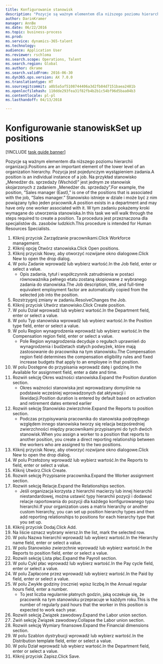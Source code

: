 ```yaml
--- 
title: Konfigurowanie stanowisk
description: "Pozycje są ważnym elementem dla niższego poziomu hierarchii organizacji."
author: DarinKramer
manager: AnnBe
ms.date: 06/22/2016
ms.topic: business-process
ms.prod: 
ms.service: dynamics-365-talent
ms.technology: 
audience: Application User
ms.reviewer: rschloma
ms.search.scope: Operations, Talent
ms.search.region: Global
ms.author: dkrame
ms.search.validFrom: 2016-06-30
ms.dyn365.ops.version: AX 7.0.0
ms.translationtype: HT
ms.sourcegitcommit: a8b5a5af5108744406a3d2fb84d7151baea2481b
ms.openlocfilehash: 110dde293fea31f82fb4b2b1c54bf96d5baa04b3
ms.contentlocale: pl-pl
ms.lasthandoff: 04/13/2018

---
```

# <a name="set-up-positions"></a><span data-ttu-id="7af33-103">Konfigurowanie stanowisk</span><span class="sxs-lookup"><span data-stu-id="7af33-103">Set up positions</span></span>

[!INCLUDE [task guide banner](../../includes/task-guide-banner.md)]

<span data-ttu-id="7af33-104">Pozycje są ważnym elementem dla niższego poziomu hierarchii organizacji.</span><span class="sxs-lookup"><span data-stu-id="7af33-104">Positions are an important element of the lower level of an organization hierarchy.</span></span> <span data-ttu-id="7af33-105">Pozycja jest pojedynczym wystąpieniem zadania.</span><span class="sxs-lookup"><span data-stu-id="7af33-105">A position is an individual instance of a job.</span></span> <span data-ttu-id="7af33-106">Na przykład stanowisko „Menedżer ds. sprzedaży (Wschód)” jest jednym ze stanowisk skojarzonych z zadaniem „Menedżer ds. sprzedaży”.</span><span class="sxs-lookup"><span data-stu-id="7af33-106">For example, the position, “Sales manager (East),” is one of the positions that is associated with the job, “Sales manager.”</span></span> <span data-ttu-id="7af33-107">Stanowisko istnieje w dziale i może być z nim powiązany tylko jeden pracownik.</span><span class="sxs-lookup"><span data-stu-id="7af33-107">A position exists in a department and may have only one worker associated with it.</span></span> <span data-ttu-id="7af33-108">W tym zadaniu pokażemy kroki wymagane do utworzenia stanowiska.</span><span class="sxs-lookup"><span data-stu-id="7af33-108">In this task we will walk through the steps required to create a position.</span></span> <span data-ttu-id="7af33-109">Ta procedura jest przeznaczona dla specjalistów ds. zasobów ludzkich.</span><span class="sxs-lookup"><span data-stu-id="7af33-109">This procedure is intended for Human Resources Specialists.</span></span>

1. <span data-ttu-id="7af33-110">Kliknij przycisk Zarządzanie pracownikami.</span><span class="sxs-lookup"><span data-stu-id="7af33-110">Click Workforce management.</span></span>
2. <span data-ttu-id="7af33-111">Kliknij opcję Otwórz stanowiska.</span><span class="sxs-lookup"><span data-stu-id="7af33-111">Click Open positions.</span></span>
3. <span data-ttu-id="7af33-112">Kliknij przycisk Nowy, aby otworzyć rozwijane okno dialogowe.</span><span class="sxs-lookup"><span data-stu-id="7af33-112">Click New to open the drop dialog.</span></span>
4. <span data-ttu-id="7af33-113">W polu Zadanie wprowadź lub wybierz wartość.</span><span class="sxs-lookup"><span data-stu-id="7af33-113">In the Job field, enter or select a value.</span></span>
    * <span data-ttu-id="7af33-114">Opis zadania, tytuł i współczynnik zatrudnienia w postaci równoważnika pełnego etatu zostaną skopiowane z wybranego zadania do stanowiska.</span><span class="sxs-lookup"><span data-stu-id="7af33-114">The Job description, title, and full-time equivalent employment factor are automatically copied from the selected job into the position.</span></span>  
5. <span data-ttu-id="7af33-115">Rozstrzygnij zmiany w zadaniu.</span><span class="sxs-lookup"><span data-stu-id="7af33-115">ResolveChanges the Job.</span></span>
6. <span data-ttu-id="7af33-116">Kliknij przycisk Utwórz stanowisko.</span><span class="sxs-lookup"><span data-stu-id="7af33-116">Click Create position.</span></span>
7. <span data-ttu-id="7af33-117">W polu Dział wprowadź lub wybierz wartość.</span><span class="sxs-lookup"><span data-stu-id="7af33-117">In the Department field, enter or select a value.</span></span>
8. <span data-ttu-id="7af33-118">W polu Typ stanowiska wprowadź lub wybierz wartość.</span><span class="sxs-lookup"><span data-stu-id="7af33-118">In the Position type field, enter or select a value.</span></span>
9. <span data-ttu-id="7af33-119">W polu Region wynagrodzenia wprowadź lub wybierz wartość.</span><span class="sxs-lookup"><span data-stu-id="7af33-119">In the Compensation region field, enter or select a value.</span></span>
    * <span data-ttu-id="7af33-120">Pole Region wynagrodzenia decyduje o regułach uprawnień do wynagrodzenia i budżetach stałych podwyżek, które mają zastosowanie do pracownika na tym stanowisku.</span><span class="sxs-lookup"><span data-stu-id="7af33-120">The Compensation region field determines the compensation eligibility rules and fixed increase budgets that apply to an employee in that position.</span></span>  
10. <span data-ttu-id="7af33-121">W polu Dostępne do przypisania wprowadź datę i godzinę.</span><span class="sxs-lookup"><span data-stu-id="7af33-121">In the Available for assignment field, enter a date and time.</span></span>
11. <span data-ttu-id="7af33-122">Rozwiń sekcję Okres ważności stanowiska.</span><span class="sxs-lookup"><span data-stu-id="7af33-122">Expand the Position duration section.</span></span>
    * <span data-ttu-id="7af33-123">Okres ważności stanowiska jest wprowadzany domyślnie na podstawie wcześniej wprowadzonych dat aktywacji i likwidacji.</span><span class="sxs-lookup"><span data-stu-id="7af33-123">Position duration is entered by default based on activation and retirement dates entered earlier</span></span>  
12. <span data-ttu-id="7af33-124">Rozwiń sekcję Stanowisko zwierzchnie.</span><span class="sxs-lookup"><span data-stu-id="7af33-124">Expand the Reports to position section.</span></span>
    * <span data-ttu-id="7af33-125">Podczas przypisywania pracownika do stanowiska podrzędnego względem innego stanowiska tworzy się relacja bezpośredniej zwierzchności między pracownikami przypisanymi do tych dwóch stanowisk.</span><span class="sxs-lookup"><span data-stu-id="7af33-125">When you assign a worker to a position that reports to another position, you create a direct reporting relationship between the workers who are assigned to the two positions.</span></span>  
13. <span data-ttu-id="7af33-126">Kliknij przycisk Nowy, aby otworzyć rozwijane okno dialogowe.</span><span class="sxs-lookup"><span data-stu-id="7af33-126">Click New to open the drop dialog.</span></span>
14. <span data-ttu-id="7af33-127">W polu Przełożony wprowadź lub wybierz wartość.</span><span class="sxs-lookup"><span data-stu-id="7af33-127">In the Reports to field, enter or select a value.</span></span>
15. <span data-ttu-id="7af33-128">Kliknij Utwórz.</span><span class="sxs-lookup"><span data-stu-id="7af33-128">Click Create.</span></span>
16. <span data-ttu-id="7af33-129">Rozwiń sekcję Przypisanie pracownika.</span><span class="sxs-lookup"><span data-stu-id="7af33-129">Expand the Worker assignment section.</span></span>
17. <span data-ttu-id="7af33-130">Rozwiń sekcję Relacje.</span><span class="sxs-lookup"><span data-stu-id="7af33-130">Expand the Relationships section.</span></span>
    * <span data-ttu-id="7af33-131">Jeśli organizacja korzysta z hierarchii macierzy lub innej hierarchii niestandardowej, można ustawić typy hierarchii pozycji i dodawać relacje raportowania do pozycji dla każdego konfigurowanego typu hierarchii.</span><span class="sxs-lookup"><span data-stu-id="7af33-131">If your organization uses a matrix hierarchy or another custom hierarchy, you can set up position hierarchy types and then add reporting relationships to positions for each hierarchy type that you set up.</span></span>  
18. <span data-ttu-id="7af33-132">Kliknij przycisk Dodaj.</span><span class="sxs-lookup"><span data-stu-id="7af33-132">Click Add.</span></span>
19. <span data-ttu-id="7af33-133">Na liście oznacz wybrany wiersz.</span><span class="sxs-lookup"><span data-stu-id="7af33-133">In the list, mark the selected row.</span></span>
20. <span data-ttu-id="7af33-134">W polu Nazwa hierarchii wprowadź lub wybierz wartość.</span><span class="sxs-lookup"><span data-stu-id="7af33-134">In the Hierarchy name field, enter or select a value.</span></span>
21. <span data-ttu-id="7af33-135">W polu Stanowisko zwierzchnie wprowadź lub wybierz wartość.</span><span class="sxs-lookup"><span data-stu-id="7af33-135">In the Reports to position field, enter or select a value.</span></span>
22. <span data-ttu-id="7af33-136">Rozwiń sekcję Lista płac.</span><span class="sxs-lookup"><span data-stu-id="7af33-136">Expand the Payroll section.</span></span>
23. <span data-ttu-id="7af33-137">W polu Cykl płac wprowadź lub wybierz wartość.</span><span class="sxs-lookup"><span data-stu-id="7af33-137">In the Pay cycle field, enter or select a value.</span></span>
24. <span data-ttu-id="7af33-138">W polu Zapłacone przez wprowadź lub wybierz wartość.</span><span class="sxs-lookup"><span data-stu-id="7af33-138">In the Paid by field, enter or select a value.</span></span>
25. <span data-ttu-id="7af33-139">W polu Zwykłe godziny (rocznie) wpisz liczbę.</span><span class="sxs-lookup"><span data-stu-id="7af33-139">In the Annual regular hours field, enter a number.</span></span>
    * <span data-ttu-id="7af33-140">To jest liczba regularnie płatnych godzin, jaką oczekuje się, że pracownik na tym stanowisku przepracuje w każdym roku.</span><span class="sxs-lookup"><span data-stu-id="7af33-140">This is the number of regularly paid hours that the worker in this position is expected to work each year.</span></span>  
26. <span data-ttu-id="7af33-141">Rozwiń sekcję Związek zawodowy.</span><span class="sxs-lookup"><span data-stu-id="7af33-141">Expand the Labor union section.</span></span>
27. <span data-ttu-id="7af33-142">Zwiń sekcję Związek zawodowy.</span><span class="sxs-lookup"><span data-stu-id="7af33-142">Collapse the Labor union section.</span></span>
28. <span data-ttu-id="7af33-143">Rozwiń sekcję Wymiary finansowe.</span><span class="sxs-lookup"><span data-stu-id="7af33-143">Expand the Financial dimensions section.</span></span>
29. <span data-ttu-id="7af33-144">W polu Szablon dystrybucji wprowadź lub wybierz wartość.</span><span class="sxs-lookup"><span data-stu-id="7af33-144">In the Distribution template field, enter or select a value.</span></span>
30. <span data-ttu-id="7af33-145">W polu Dział wprowadź lub wybierz wartość.</span><span class="sxs-lookup"><span data-stu-id="7af33-145">In the Department field, enter or select a value.</span></span>
31. <span data-ttu-id="7af33-146">Kliknij przycisk Zapisz.</span><span class="sxs-lookup"><span data-stu-id="7af33-146">Click Save.</span></span>


